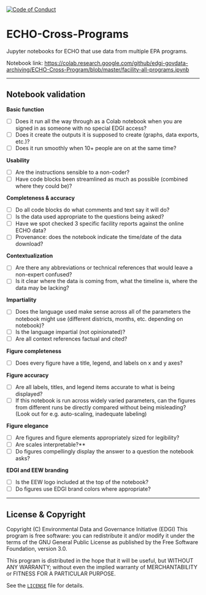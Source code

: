  [![Code of Conduct](https://img.shields.io/badge/%E2%9D%A4-code%20of%20conduct-blue.svg?style=flat)](https://github.com/edgi-govdata-archiving/overview/blob/master/CONDUCT.md)

# ECHO-Cross-Programs
Jupyter notebooks for ECHO that use data from multiple
EPA programs.

Notebook link: https://colab.research.google.com/github/edgi-govdata-archiving/ECHO-Cross-Program/blob/master/facility-all-programs.ipynb

---

## Notebook validation
**Basic function**
- [ ] Does it run all the way through as a Colab notebook when you are signed in as someone with no special EDGI access?
- [ ] Does it create the outputs it is supposed to create (graphs, data exports, etc.)?
- [ ] Does it run smoothly when 10+ people are on at the same time?

**Usability**
- [ ] Are the instructions sensible to a non-coder?
- [ ] Have code blocks been streamlined as much as possible (combined where they could be)?

**Completeness & accuracy**
- [ ] Do all code blocks do what comments and text say it will do?
- [ ] Is the data used appropriate to the questions being asked?
- [ ] Have we spot checked 3 specific facility reports against the online ECHO data?
- [ ] Provenance: does the notebook indicate the time/date of the data download? 

**Contextualization**
- [ ] Are there any abbreviations or technical references that would leave a non-expert confused?
- [ ] Is it clear where the data is coming from, what the timeline is, where the data may be lacking?

**Impartiality**
- [ ] Does the language used make sense across all of the parameters the notebook might use (different districts, months, etc. depending on notebook)?
- [ ] Is the language impartial (not opinionated)?
- [ ] Are all context references factual and cited?

**Figure completeness**
- [ ] Does every figure have a title, legend, and labels on x and y axes?

**Figure accuracy**
- [ ] Are all labels, titles, and legend items accurate to what is being displayed?
- [ ] If this notebook is run across widely varied parameters, can the figures from different runs be directly compared without being misleading? (Look out for e.g. auto-scaling, inadequate labeling)

**Figure elegance**
- [ ] Are figures and figure elements appropriately sized for legibility?
- [ ] Are scales interpretable?**
- [ ] Do figures compellingly display the answer to a question the notebook asks?

**EDGI and EEW branding**
- [ ] Is the EEW logo included at the top of the notebook?
- [ ] Do figures use EDGI brand colors where appropriate?

---

## License & Copyright

Copyright (C) <year> Environmental Data and Governance Initiative (EDGI)
This program is free software: you can redistribute it and/or modify it under the terms of the GNU General Public License as published by the Free Software Foundation, version 3.0.

This program is distributed in the hope that it will be useful, but WITHOUT ANY WARRANTY; without even the implied warranty of MERCHANTABILITY or FITNESS FOR A PARTICULAR PURPOSE.

See the [`LICENSE`](/LICENSE) file for details.

